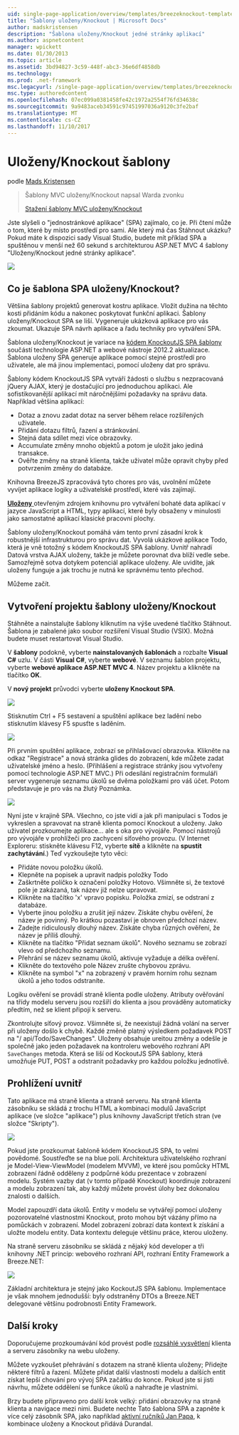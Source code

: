 ```yaml
---
uid: single-page-application/overview/templates/breezeknockout-template
title: "Šablony uloženy/Knockout | Microsoft Docs"
author: madskristensen
description: "Šablona uloženy/Knockout jedné stránky aplikací"
ms.author: aspnetcontent
manager: wpickett
ms.date: 01/30/2013
ms.topic: article
ms.assetid: 3bd94827-3c59-448f-abc3-36e6df4858db
ms.technology: 
ms.prod: .net-framework
msc.legacyurl: /single-page-application/overview/templates/breezeknockout-template
msc.type: authoredcontent
ms.openlocfilehash: 07ec099a0381458fe42c1972a2554f76fd34638c
ms.sourcegitcommit: 9a9483aceb34591c97451997036a9120c3fe2baf
ms.translationtype: MT
ms.contentlocale: cs-CZ
ms.lasthandoff: 11/10/2017
---
```

<a name="breezeknockout-template"></a>Uloženy/Knockout šablony
====================
podle [Mads Kristensen](https://github.com/madskristensen)

> Šablony MVC uloženy/Knockout napsal Warda zvonku
> 
> [Stažení šablony MVC uloženy/Knockout](https://go.microsoft.com/fwlink/?LinkId=282649)


Jste slyšeli o "jednostránkové aplikace" (SPA) zajímalo, co je. Při čtení může o tom, které by místo prostředí pro sami. Ale který má čas Stáhnout ukázku? Pokud máte k dispozici sady Visual Studio, budete mít příklad SPA a spuštěnou v menší než 60 sekund s architekturou ASP.NET MVC 4 šablony "Uloženy/Knockout jedné stránky aplikace".

![](http://www.breezejs.com/sites/all/images/spa-template/ZephyrRunning.png)

## <a name="what-is-the-breezeknockout-spa-template"></a>Co je šablona SPA uloženy/Knockout?

Většina šablony projektů generovat kostru aplikace. Vložit dužina na těchto kosti přidáním kódu a nakonec poskytovat funkční aplikaci. Šablony uloženy/Knockout SPA se liší. Vygeneruje ukázková aplikace pro vás zkoumat. Ukazuje SPA návrh aplikace a řadu techniky pro vytváření SPA.

Šablona uloženy/Knockout je variace na [kódem KnockoutJS SPA šablony](../introduction/knockoutjs-template.md) součástí technologie ASP.NET a webové nástroje 2012.2 aktualizace. Šablona uloženy SPA generuje aplikace pomocí stejné prostředí pro uživatele, ale má jinou implementaci, pomocí uloženy dat pro správu.

Šablony kódem KnockoutJS SPA vytváří žádosti o službu s nezpracovaná jQuery AJAX, který je dostačující pro jednoduchou aplikaci. Ale sofistikovanější aplikací mít náročnějšími požadavky na správu data. Například většina aplikací:

- Dotaz a znovu zadat dotaz na server během relace rozšířených uživatele.
- Přidání dotazu filtrů, řazení a stránkování.
- Stejná data sdílet mezi více obrazovky.
- Accumulate změny mnoho objektů a potom je uložit jako jediná transakce.
- Ověřte změny na straně klienta, takže uživatel může opravit chyby před potvrzením změny do databáze.

Knihovna BreezeJS zpracovává tyto chores pro vás, uvolnění můžete vyvíjet aplikace logiky a uživatelské prostředí, které vás zajímají.

[**Uloženy** ](http://www.breezejs.com/?utm_source=ms-spa) otevřeným zdrojem knihovnu pro vytváření bohaté data aplikací v jazyce JavaScript a HTML, typy aplikací, které byly obsaženy v minulosti jako samostatné aplikací klasické pracovní plochy.

Šablony uloženy/Knockout pomáhá vám tento první zásadní krok k robustnější infrastrukturou pro správu dat. Vyvolá ukázkové aplikace Todo, která je vně totožný s kódem KnockoutJS SPA šablony. Uvnitř nahradí Datová vrstva AJAX uloženy, takže je můžete porovnat dva blíží vedle sebe. Samozřejmě sotva dotykem potenciál aplikace uloženy. Ale uvidíte, jak uloženy funguje a jak trochu je nutná ke správnému tento přechod.

Můžeme začít.

## <a name="create-a-breezeknockout-template-project"></a>Vytvoření projektu šablony uloženy/Knockout

Stáhněte a nainstalujte šablony kliknutím na výše uvedené tlačítko Stáhnout. Šablona je zabalené jako soubor rozšíření Visual Studio (VSIX). Možná budete muset restartovat Visual Studio.

V **šablony** podokně, vyberte **nainstalovaných šablonách** a rozbalte **Visual C#** uzlu. V části **Visual C#**, vyberte **webové**. V seznamu šablon projektu, vyberte **webové aplikace ASP.NET MVC 4**. Název projektu a klikněte na tlačítko **OK**.

V **nový projekt** průvodci vyberte **uloženy Knockout SPA**.

![](http://www.breezejs.com/sites/all/images/spa-template/SelectBreezeKOSpaTemplate.png)

Stisknutím Ctrl + F5 sestavení a spuštění aplikace bez ladění nebo stisknutím klávesy F5 spusťte s laděním.

![](http://www.breezejs.com/sites/all/images/spa-template/ZephyrRunning.png)

Při prvním spuštění aplikace, zobrazí se přihlašovací obrazovka. Klikněte na odkaz "Registrace" a nová stránka glides do zobrazení, kde můžete zadat uživatelské jméno a heslo. (Přihlášení a registrace stránky jsou vytvořeny pomocí technologie ASP.NET MVC.) Při odesílání registračním formuláři server vygeneruje seznamu úkolů se dvěma položkami pro váš účet. Potom představuje je pro vás na žlutý Poznámka.

![](http://www.breezejs.com/sites/all/images/spa-template/TodoList.png)

Nyní jste v krajině SPA. Všechno, co jste vidí a jak při manipulaci s Todos je vykreslen a spravovat na straně klienta pomocí Knockout a uloženy. Jako uživatel prozkoumejte aplikace... ale s oka pro vývojáře. Pomocí nástrojů pro vývojáře v prohlížeči pro zachycení síťového provozu. (V Internet Exploreru: stiskněte klávesu F12, vyberte **sítě** a klikněte na **spustit zachytávání**.) Teď vyzkoušejte tyto věci:

- Přidáte novou položku úkolů.
- Klepněte na popisek a upravit nadpis položky Todo
- Zaškrtněte políčko k označení položky Hotovo. Všimněte si, že textové pole je zakázaná, tak název již nelze upravovat.
- Klikněte na tlačítko 'x' vpravo popisku. Položka zmizí, se odstraní z databáze.
- Vyberte jinou položku a zrušit její název. Získáte chybu ověření, že název je povinný. Po krátkou pozastaví je obnoven předchozí název.
- Zadejte ridiculously dlouhý název. Získáte chyba různých ověření, že název je příliš dlouhý.
- Klikněte na tlačítko "Přidat seznam úkolů". Nového seznamu se zobrazí vlevo od předchozího seznamu.
- Přehrání se název seznamu úkolů, aktivuje vyžaduje a délka ověření.
- Klikněte do textového pole Název zrušte chybovou zprávu.
- Klikněte na symbol "x" na zobrazený v pravém horním rohu seznam úkolů a jeho todos odstraníte.

Logiku ověření se provádí straně klienta podle uloženy. Atributy ověřování na třídy modelu serveru jsou rozšíří do klienta a jsou prováděny automaticky předtím, než se klient připojí k serveru.

Zkontrolujte síťový provoz. Všimněte si, že neexistují žádná volání na server při uloženy došlo k chybě. Každé změně platný výsledkem požadavek POST na "/ api/Todo/SaveChanges". Uloženy obsahuje ureitou změny a odešle je společně jako jeden požadavek na kontroleru webového rozhraní API `SaveChanges` metoda. Která se liší od KockoutJS SPA šablony, která umožňuje PUT, POST a odstranit požadavky pro každou položku jednotlivě.

## <a name="peek-inside"></a>Prohlížení uvnitř

Tato aplikace má straně klienta a straně serveru. Na straně klienta zásobníku se skládá z trochu HTML a kombinaci modulů JavaScript aplikace (ve složce "aplikace") plus knihovny JavaScript třetích stran (ve složce "Skripty").

![](http://www.breezejs.com/sites/all/images/spa-template/ClientArchitecture.png)

Pokud jste prozkoumat šabloně kódem KnockoutJS SPA, to velmi povědomé. Soustřeďte se na blue polí. Architektura uživatelského rozhraní je Model-View-ViewModel (modelem MVVM), ve které jsou pomůcky HTML zobrazení řádně odděleny z podpůrné kódu prezentace v zobrazení modelu. Systém vazby dat (v tomto případě Knockout) koordinuje zobrazení a modelu zobrazení tak, aby každý můžete provést úlohy bez dokonalou znalosti o dalších.

Model zapouzdří data úkolů. Entity v modelu se vytvářejí pomocí uloženy pozorovatelné vlastnostmi Knockout, proto mohou být vázány přímo na pomůckách v zobrazení. Model zobrazení zobrazí data kontext k získání a uložte modelu entity. Data kontextu deleguje většinu práce, kterou uloženy.

Na straně serveru zásobníku se skládá z nějaký kód developer a tři knihovny .NET princip: webového rozhraní API, rozhraní Entity Framework a Breeze.NET:

![](http://www.breezejs.com/sites/all/images/spa-template/ServerArchitecture.png)

Základní architektura je stejný jako KockoutJS SPA šablonu. Implementace je však mnohem jednodušší: byly odstraněny DTOs a Breeze.NET delegované většinu podrobnosti Entity Framework.

## <a name="next-steps"></a>Další kroky

Doporučujeme prozkoumávání kód provést podle [rozsáhlé vysvětlení](http://www.breezejs.com/spa-template?utm_source=ms-spa) klienta a serveru zásobníky na webu uloženy.

Můžete vyzkoušet přehrávání s dotazem na straně klienta uloženy; Přidejte některé filtrů a řazení. Můžete přidat další vlastnosti modelu a dalších entit získat lepší chování pro vývoj SPA začátku do konce. Pokud jste si jisti návrhu, můžete oddělení se funkce úkolů a nahraďte je vlastními.

Brzy budete připraveno pro další krok velký: přidání obrazovky na straně klienta a navigace mezi nimi. Budete nechte Tato šablona SPA a zapněte k více celý zásobník SPA, jako například [aktivní ručníků Jan Papa](https://github.com/johnpapa/HotTowel#readme "aktivní ručníků"), k kombinace uloženy a Knockout přidává Durandal.
